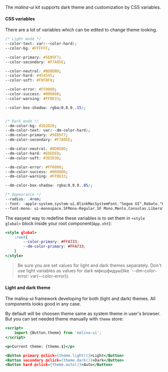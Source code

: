 The *malina-ui* kit supports dark theme and customization by CSS variables.

#### CSS variables

There are a lot of variables which can be edited to change theme looking.

```css
/* Light mode */
--color-text: var(--color-hard);
--color-bg: #FFFFFF;

--color-primary: #5EB5F7;
--color-secondary: #F7A05E;

--color-neutral: #BDBDBD;
--color-hard: #454545;
--color-soft: #F8F8F8;

--color-error: #FF0000;
--color-success: #008000;
--color-warning: #FFB833;

--color-box-shadow: rgba(0,0,0,.15);


/* Dark mode */
--dm-color-bg: #2D2D2D;
--dm-color-text: var(--dm-color-hard);
--dm-color-primary: #5EB5F7;
--dm-color-secondary: #F7A05E;

--dm-color-neutral: #8D8D8D;
--dm-color-hard: #EDEDED;
--dm-color-soft: #3D3D3D;

--dm-color-error: #FF0000;
--dm-color-success: #008000;
--dm-color-warning: #FFB833;

--dm-color-box-shadow: rgba(0,0,0,.85);

/* Appearance */
--radius: .4rem;
--font: -apple-system,system-ui,BlinkMacSystemFont,"Segoe UI",Roboto,"Helvetica Neue",Ubuntu,sans-serif;
--font-mono: ui-monospace,SFMono-Regular,SF Mono,Menlo,Consolas,Liberation Mono,monospace;
```

The easyest way to redefine these variables is to set them in `<style global>` block inside your root component(`App.xht`):

```htm
<style global>
    :root{
        --color-primary: #FFA733;
        --dm-color-primary: #FFA733;
    }
</style>
```

> Be sure you are set values for light and dark themes separately. Don't use light variables as values for dark мфкшфидуы(like `--dm-color-error: var(--color-error)).

#### Light and dark theme

The malina-ui framework developing for both (light and dark) themes. All components looks good in any case.

By default will be choosen theme same as system theme in user's browser. But you can set needed theme manually with `theme` store:

```htm example
<script>
    import {Button,theme} from 'malina-ui';
</script>

<p>Current theme: {theme.$}</p>

<Button primary @click={theme.light()}>Light</Button>
<Button secondary @click={theme.dark()}>Dark</Button>
<Button hard @click={theme.auto()}>Auto</Button>
```
